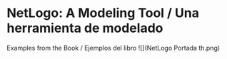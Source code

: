 # NetLogo: A Modeling Tool / Una herramienta de modelado

Examples from the Book / Ejemplos del libro
![](NetLogo Portada th.png)
